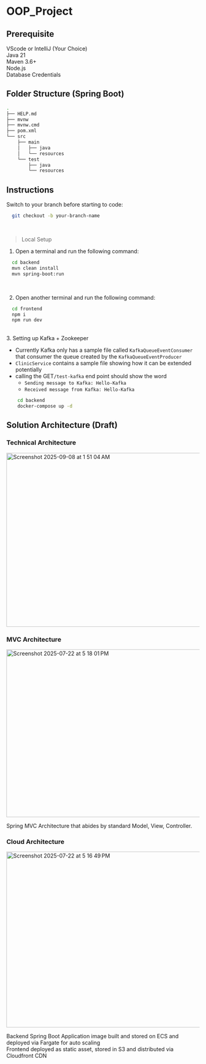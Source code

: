 # OOP_Project

## Prerequisite
VScode or IntelliJ (Your Choice) <br>
Java 21 <br>
Maven 3.6+ <br>
Node.js <br>
Database Credentials <br>

## Folder Structure (Spring Boot)
```bash
.
├── HELP.md
├── mvnw
├── mvnw.cmd
├── pom.xml
└── src
    ├── main
    │   ├── java
    │   └── resources
    └── test
        ├── java
        └── resources
```

## Instructions

Switch to your branch before starting to code:
```bash
  git checkout -b your-branch-name
```

<br>

> Local Setup
1. Open a terminal and run the following command:
```bash
  cd backend
  mvn clean install
  mvn spring-boot:run
```

<br>

2. Open another terminal and run the following command:
```bash
  cd frontend
  npm i
  npm run dev
```

<br>
3. Setting up Kafka + Zookeeper

- Currently Kafka only has a sample file called `KafkaQueueEventConsumer` that consumer the queue created by the `KafkaQueueEventProducer`
- `ClinicService` contains a sample file showing how it can be extended potentially
- calling the GET`/test-kafka` end point should show the word 
  - `Sending message to Kafka: Hello-Kafka`
  - `Received message from Kafka: Hello-Kafka`

```bash
    cd backend
    docker-compose up -d
```

## Solution Architecture (Draft)
### Technical Architecture
<img width="574" height="454" alt="Screenshot 2025-09-08 at 1 51 04 AM" src="https://github.com/user-attachments/assets/6faa4153-5256-410a-8789-fa429a7fb912" />


### MVC Architecture
<img width="853" height="438" alt="Screenshot 2025-07-22 at 5 18 01 PM" src="https://github.com/user-attachments/assets/0ffc5bb7-eb66-4eca-a817-d3bbfd392e6c" />
<p>
  Spring MVC Architecture that abides by standard Model, View, Controller.
</p>

### Cloud Architecture
<img width="854" height="459" alt="Screenshot 2025-07-22 at 5 16 49 PM" src="https://github.com/user-attachments/assets/65a17bd1-ba1b-411d-9f09-5ea4c500cc3c" />
<p>
  Backend Spring Boot Application image built and stored on ECS and deployed via Fargate for auto scaling <br>
  Frontend deployed as static asset, stored in S3 and distributed via Cloudfront CDN
</p>

